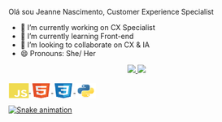Olá sou Jeanne Nascimento, Customer Experience Specialist

- 🔭 I’m currently working on CX Specialist
- 🌱 I’m currently learning Front-end
- 👯 I’m looking to collaborate on CX & IA 
- 😄 Pronouns: She/ Her

<div align="center">
  <a href="https://github.com/jeannecgn">
  <img height="180em" src="https://github-readme-stats.vercel.app/api?username=jeannecgn&show_icons=true&theme=dracula&include_all_commits=true&count_private=true"/>
  <img height="180em" src="https://github-readme-stats.vercel.app/api/top-langs/?username=jeannecgn&layout=compact&langs_count=7&theme=dracula"/>
</div>
<div style="display: inline_block"><br>
  <img align="center" alt="Jcgn-Js" height="30" width="40" src="https://raw.githubusercontent.com/devicons/devicon/master/icons/javascript/javascript-plain.svg">
  <img align="center" alt="Jcgn-HTML" height="30" width="40" src="https://raw.githubusercontent.com/devicons/devicon/master/icons/html5/html5-original.svg">
  <img align="center" alt="Jcgn-CSS" height="30" width="40" src="https://raw.githubusercontent.com/devicons/devicon/master/icons/css3/css3-original.svg">
  <img align="center" alt="Jcgn-Python" height="30" width="40" src="https://raw.githubusercontent.com/devicons/devicon/master/icons/python/python-original.svg">

  ![Snake animation](https://github.com/rafaballerini/jeannecgn/blob/output/github-contribution-grid-snake.svg)
